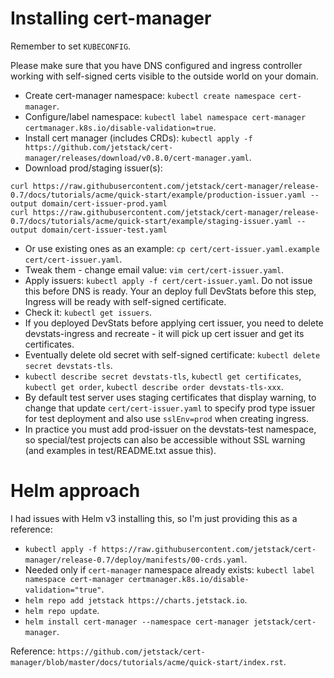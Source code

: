 # Installing cert-manager

Remember to set `KUBECONFIG`.

Please make sure that you have DNS configured and ingress controller working with self-signed certs visible to the outside world on your domain.

- Create cert-manager namespace: `kubectl create namespace cert-manager`.
- Configure/label namespace: `kubectl label namespace cert-manager certmanager.k8s.io/disable-validation=true`.
- Install cert manager (includes CRDs): `kubectl apply -f https://github.com/jetstack/cert-manager/releases/download/v0.8.0/cert-manager.yaml`.
- Download prod/staging issuer(s):
```
curl https://raw.githubusercontent.com/jetstack/cert-manager/release-0.7/docs/tutorials/acme/quick-start/example/production-issuer.yaml --output domain/cert-issuer-prod.yaml
curl https://raw.githubusercontent.com/jetstack/cert-manager/release-0.7/docs/tutorials/acme/quick-start/example/staging-issuer.yaml --output domain/cert-issuer-test.yaml
```
- Or use existing ones as an example: `cp cert/cert-issuer.yaml.example cert/cert-issuer.yaml`.
- Tweak them - change email value: `vim cert/cert-issuer.yaml`.
- Apply issuers: `kubectl apply -f cert/cert-issuer.yaml`. Do not issue this before DNS is ready. Your an deploy full DevStats before this step, Ingress will be ready with self-signed certificate.
- Check it: `kubectl get issuers`.
- If you deployed DevStats before applying cert issuer, you need to delete devstats-ingress and recreate - it will pick up cert issuer and get its certificates.
- Eventually delete old secret with self-signed certificate: `kubectl delete secret devstats-tls`.
- `kubectl describe secret devstats-tls`, `kubectl get certificates`, `kubectl get order`, `kubectl describe order devstats-tls-xxx`.
- By default test server uses staging certificates that display warning, to change that update `cert/cert-issuer.yaml` to specify prod type issuer for test deployment and also use `sslEnv=prod` when creating ingress.
- In practice you must add prod-issuer on the devstats-test namespace, so special/test projects can also be accessible without SSL warning (and examples in test/README.txt assue this).


# Helm approach

I had issues with Helm v3 installing this, so I'm just providing this as a reference:

- `kubectl apply -f https://raw.githubusercontent.com/jetstack/cert-manager/release-0.7/deploy/manifests/00-crds.yaml`.
- Needed only if `cert-manager` namespace already exists: `kubectl label namespace cert-manager certmanager.k8s.io/disable-validation="true"`.
- `helm repo add jetstack https://charts.jetstack.io`.
- `helm repo update`.
- `helm install cert-manager --namespace cert-manager jetstack/cert-manager`.

Reference: `https://github.com/jetstack/cert-manager/blob/master/docs/tutorials/acme/quick-start/index.rst`.
